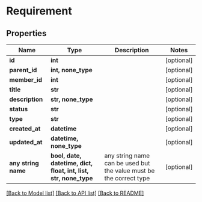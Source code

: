 # Requirement


## Properties
Name | Type | Description | Notes
------------ | ------------- | ------------- | -------------
**id** | **int** |  | [optional] 
**parent_id** | **int, none_type** |  | [optional] 
**member_id** | **int** |  | [optional] 
**title** | **str** |  | [optional] 
**description** | **str, none_type** |  | [optional] 
**status** | **str** |  | [optional] 
**type** | **str** |  | [optional] 
**created_at** | **datetime** |  | [optional] 
**updated_at** | **datetime, none_type** |  | [optional] 
**any string name** | **bool, date, datetime, dict, float, int, list, str, none_type** | any string name can be used but the value must be the correct type | [optional]

[[Back to Model list]](../README.md#documentation-for-models) [[Back to API list]](../README.md#documentation-for-api-endpoints) [[Back to README]](../README.md)


